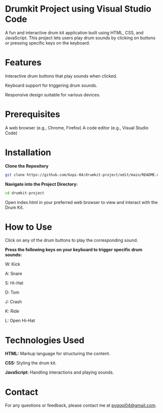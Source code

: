 # Drumkit Project using Visual Studio Code

A fun and interactive drum kit application built using HTML, CSS, and JavaScript. This project lets users play drum sounds by clicking on buttons or pressing specific keys on the keyboard.

# Features
Interactive drum buttons that play sounds when clicked.

Keyboard support for triggering drum sounds.

Responsive design suitable for various devices.

# Prerequisites
A web browser (e.g., Chrome, Firefox)
A code editor (e.g., Visual Studio Code)

# Installation
**Clone the Repository**

```bash
git clone https://github.com/Gopi-04/drumkit-project/edit/main/README.md
```
**Navigate into the Project Directory:**

```bash
cd drumkit-project
```
Open index.html in your preferred web browser to view and interact with the Drum Kit.

# How to Use
Click on any of the drum buttons to play the corresponding sound.

**Press the following keys on your keyboard to trigger specific drum sounds:**

W: Kick

A: Snare

S: Hi-Hat

D: Tom

J: Crash

K: Ride

L: Open Hi-Hat

# Technologies Used
**HTML:** Markup language for structuring the content.

**CSS:** Styling the drum kit.

**JavaScript:** Handling interactions and playing sounds.

# Contact

For any questions or feedback, please contact me at [pvgopi04@gmail.com](mailto:pvgopi04@gmail.com).

